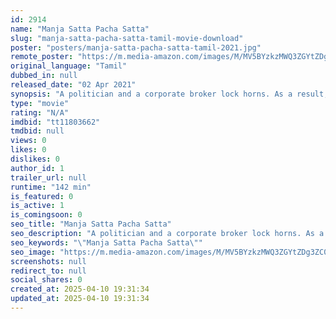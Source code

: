 ```yaml
---
id: 2914
name: "Manja Satta Pacha Satta"
slug: "manja-satta-pacha-satta-tamil-movie-download"
poster: "posters/manja-satta-pacha-satta-tamil-2021.jpg"
remote_poster: "https://m.media-amazon.com/images/M/MV5BYzkzMWQ3ZGYtZDg3ZC00MWUzLTg0NDctYmU1MDg2Y2Y4YmZhXkEyXkFqcGdeQXVyMTI1NDAzMzM0._V1_SX300.jpg"
original_language: "Tamil"
dubbed_in: null
released_date: "02 Apr 2021"
synopsis: "A politician and a corporate broker lock horns. As a result, the politician faces an Income Tax raid. On the same day, a couple of youngsters plan to rob an ATM. As the IT raid and the ATM robbery has some connection, the youngste..."
type: "movie"
rating: "N/A"
imdbid: "tt11803662"
tmdbid: null
views: 0
likes: 0
dislikes: 0
author_id: 1
trailer_url: null
runtime: "142 min"
is_featured: 0
is_active: 1
is_comingsoon: 0
seo_title: "Manja Satta Pacha Satta"
seo_description: "A politician and a corporate broker lock horns. As a result, the politician faces an Income Tax raid. On the same day, a couple of youngsters plan to rob an ATM. As the IT raid and the ATM robbery has some connection, the youngste..."
seo_keywords: "\"Manja Satta Pacha Satta\""
seo_image: "https://m.media-amazon.com/images/M/MV5BYzkzMWQ3ZGYtZDg3ZC00MWUzLTg0NDctYmU1MDg2Y2Y4YmZhXkEyXkFqcGdeQXVyMTI1NDAzMzM0._V1_SX300.jpg"
screenshots: null
redirect_to: null
social_shares: 0
created_at: 2025-04-10 19:31:34
updated_at: 2025-04-10 19:31:34
---
```


